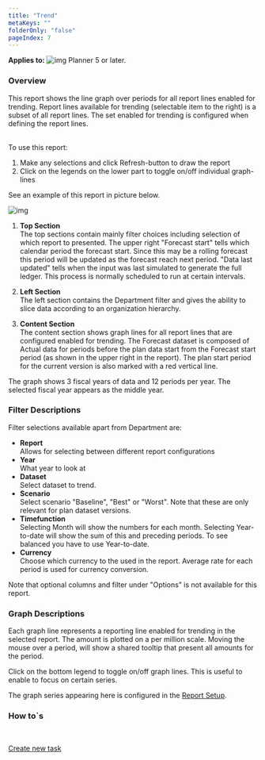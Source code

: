 ```yaml
---
title: "Trend"
metaKeys: ""
folderOnly: "false"
pageIndex: 7
---
```


**Applies to:** ![img](https://profitbasedocs.blob.core.windows.net/icons/yes-icon.png) Planner 5 or later.

### Overview
This report shows the line graph over periods for all report lines enabled for trending.
Report lines available for trending (selectable item to the right) is a subset of all report lines. The set enabled for trending is configured when defining the report lines.

<br/>To use this report:

1. Make any selections and click Refresh-button to draw the report
1. Click on the legends on the lower part to toggle on/off individual graph-lines

See an example of this report in picture below.
<br/>

![img](https://profitbasedocs.blob.core.windows.net/enduserhelp/images/finance-reports-trend-v5.JPG)

1. **Top Section** <br/>
The top sections contain mainly filter choices including selection of which report to presented. 
The upper right "Forecast start" tells which calendar period the forecast start. Since this may be a rolling forecast this period will be updated as the forecast reach next period. "Data last updated" tells when the input was last simulated to generate the full ledger. This process is normally scheduled to run at certain intervals. 

2. **Left Section** <br/>
The left section contains the Department filter and gives the ability to slice data according to an organization hierarchy.

3. **Content Section** <br/>
The content section shows graph lines for all report lines that are configured enabled for trending. The Forecast dataset is composed of Actual data for periods before the plan data start from the Forecast start period (as shown in the upper right in the report). The plan start period for the current version is also marked with a red vertical line.

The graph shows 3 fiscal years of data and 12 periods per year. The selected fiscal year appears as the middle year.

### Filter Descriptions
Filter selections available apart from Department are:

- **Report**<br/>Allows for selecting between different report configurations
- **Year**<br/>What year to look at
- **Dataset**<br/>Select dataset to trend.
- **Scenario**<br/>Select scenario "Baseline", "Best" or "Worst". Note that these are only relevant for plan dataset versions.
- **Timefunction**<br/>Selecting Month will show the numbers for each month. Selecting Year-to-date will show the sum of this and preceding periods. To see balanced you have to use Year-to-date.
- **Currency**<br/>Choose which currency to the used in the report. Average rate for each period is used for currency conversion.

Note that optional columns and filter under "Options" is not available for this report.

### Graph Descriptions

Each graph line represents a reporting line enabled for trending in the selected report. The amount is plotted on a per million scale. Moving the mouse over a period, will show a shared tooltip that present all amounts for the period.

Click on the bottom legend to toggle on/off graph lines. This is useful to enable to focus on certain series.

The graph series appearing here is configured in the [Report Setup](../../data-management/report-setup.md).

### How to`s

<br/>

[Create new task](../../process-and-tasks/tasks/create-edit-task.md)<br/>
